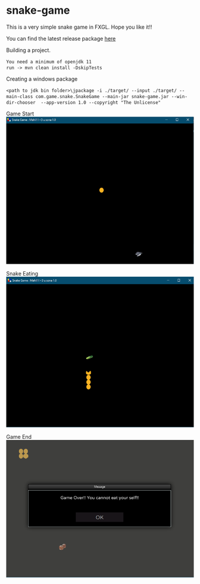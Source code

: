 # snake-game

This is a very simple snake game in FXGL. Hope you like it!!

You can find the latest release package [here](https://github.com/amitranjan53/snake-game/releases/download/1.0/SnakeGame-1.0.exe)

Building a project.

```
You need a minimum of openjdk 11
run -> mvn clean install -DskipTests
```

Creating a windows package

```
<path to jdk bin folder>\jpackage -i ./target/ --input ./target/ --main-class com.game.snake.SnakeGame --main-jar snake-game.jar --win-dir-chooser  --app-version 1.0 --copyright "The Unlicense"
```

Game Start
![Game Start](gamestart.png)

Snake Eating
![Eating](eating.png)

Game End
![Game End](gameend.png)